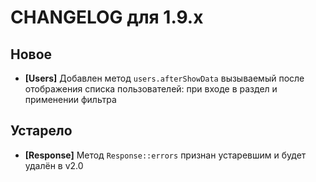 # CHANGELOG для 1.9.x

## Новое
- **[Users]** Добавлен метод `users.afterShowData` вызываемый после отображения списка пользователей: при входе в раздел и применении фильтра

## Устарело
- **[Response]** Метод `Response::errors` признан устаревшим и будет удалён в v2.0